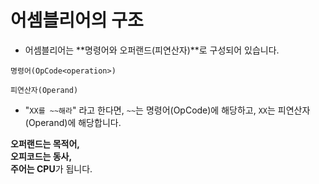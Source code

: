# 어셈블리어의 구조

- 어셈블리어는 **명령어와 오퍼랜드(피연산자)**로 구성되어 있습니다.

```명령어(OpCode<operation>)```

```피연산자(Operand)```

- "```XX를 ~~해라```" 라고 한다면, ```~~```는 명령어(OpCode)에 해당하고, ```XX```는 피연산자(Operand)에 해당합니다.

**오퍼랜드는 목적어, <br/>
오피코드는 동사, <br/>
주어는 CPU**가 됩니다.


